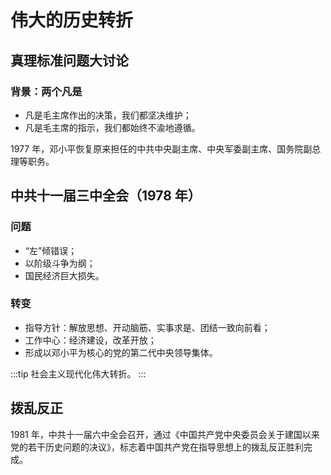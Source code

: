 # 伟大的历史转折

## 真理标准问题大讨论

### 背景：两个凡是

- 凡是毛主席作出的决策，我们都坚决维护；
- 凡是毛主席的指示，我们都始终不渝地遵循。

1977 年，邓小平恢复原来担任的中共中央副主席、中央军委副主席、国务院副总理等职务。

## 中共十一届三中全会（1978 年）

### 问题

- “左”倾错误；
- 以阶级斗争为纲；
- 国民经济巨大损失。

### 转变

- 指导方针：解放思想、开动脑筋、实事求是、团结一致向前看；
- 工作中心：经济建设，改革开放；
- 形成以邓小平为核心的党的第二代中央领导集体。

:::tip
社会主义现代化伟大转折。
:::

## 拨乱反正

1981 年，中共十一届六中全会召开，通过《中国共产党中央委员会关于建国以来党的若干历史问题的决议》，标志着中国共产党在指导思想上的拨乱反正胜利完成。
